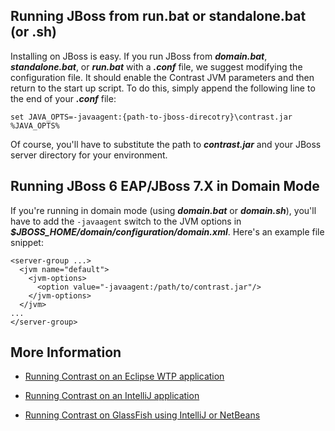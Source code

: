 <!--
title: "Installing Contrast on JBoss 5 and Higher Versions"
description: "JBoss5 and higher agent installation process using Windows or startup script"
tags: "java agent installation JBoss RedHat"
-->


## Running JBoss from run.bat or standalone.bat (or .sh)
Installing on JBoss is easy. If you run JBoss from ***domain.bat***, ***standalone.bat***, or ***run.bat*** with a ***.conf*** file, we suggest modifying the configuration file. It should enable the Contrast JVM parameters and then return to the start up script. To do this, simply append the following line to the end of your ***.conf*** file: 

````
set JAVA_OPTS=-javaagent:{path-to-jboss-direcotry}\contrast.jar %JAVA_OPTS%
````

Of course, you'll have to substitute the path to ***contrast.jar*** and your JBoss server directory for your environment. 

## Running JBoss 6 EAP/JBoss 7.X in Domain Mode
If you're running in domain mode (using ***domain.bat*** or ***domain.sh***), you'll have to add the ```-javaagent``` switch to the JVM options in ***$JBOSS_HOME/domain/configuration/domain.xml***. Here's an example file snippet:

````
<server-group ...>
  <jvm name="default">
    <jvm-options>
      <option value="-javaagent:/path/to/contrast.jar"/>
    </jvm-options>
  </jvm>
...
</server-group>
````

## More Information

* [Running Contrast on an Eclipse WTP application](installation-javainstall.html#eclipse)

* [Running Contrast on an IntelliJ application](installation-javainstall.html#intellij)

* [Running Contrast on GlassFish using IntelliJ or NetBeans](installation-javainstall.html#glass)
